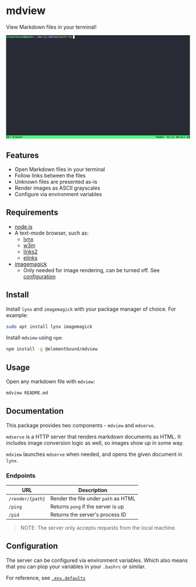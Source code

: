 # mdview #

View Markdown files in your terminal!

![mdview](assets/mdview.gif)

## Features ##

* Open Markdown files in your terminal
* Follow links between the files
* Unknown files are presented as-is
* Render images as ASCII grayscales
* Configure via environment variables

## Requirements ##

* [node.js](https://nodejs.org/en/download/)
* A text-mode browser, such as:
  * [lynx](https://lynx.browser.org/)
  * [w3m](http://w3m.sourceforge.net/)
  * [links2](http://manpages.ubuntu.com/manpages/disco/en/man1/links2.1.html)
  * [elinks](http://elinks.or.cz/)
* [imagemagick](https://imagemagick.org/)
  * Only needed for image rendering, can be turned off. See [configuration](.env.defaults)

## Install ##

Install `lynx` and `imagemagick` with your package manager of choice. For example: 

```sh
sudo apt install lynx imagemagick
```

Install `mdview` using `npm`:

```sh
npm install -g @elementbound/mdview
```

## Usage ##

Open any markdown file with `mdview`:

```sh
mdview README.md
```

## Documentation ##

This package provides two components - `mdview` and `mdserve`.

`mdserve` is a HTTP server that renders markdown documents as HTML. It includes image conversion logic as well, so images show up in some way. 

`mdview` launches `mdserve` when needed, and opens the given document in `lynx`.

### Endpoints ###

| URL              | Description                          |
| ---------------- | ------------------------------------ |
| `/render/{path}` | Render the file under `path` as HTML |
| `/ping`          | Returns `pong` if the server is up   |
| `/pid`           | Returns the server's process ID      |

> NOTE: The server only accepts requests from the local machine.

## Configuration ##

The server can be configured via environment variables. Which also means that you can plop your variables in your `.bashrc` or similar.

For reference, see [`.env.defaults`](.env.defaults)